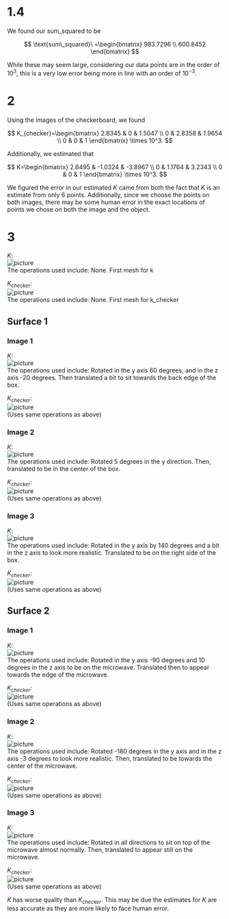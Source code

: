 # 1.4

We found our sum\_squared to be

$$
    \text{sum\_squared}\ =\begin{bmatrix}
        983.7296 \\
        600.8452
    \end{bmatrix}
$$

While these may seem large, considering our data points are in the order of $10^3$, this is a very low error being more in line with an order of $10^{-3}$.

# 2

Using the images of the checkerboard, we found

$$
    K_{checker}=\begin{bmatrix}
        2.8345 & 0 & 1.5047 \\
        0 & 2.8358 & 1.9654 \\
        0 & 0 & 1
    \end{bmatrix} \times 10^3.
$$

Additionally, we estimated that

$$
    K=\begin{bmatrix}
        2.6495 & -1.0324 & -3.8967 \\  
        0 & 1.1764 & 3.2343 \\
        0 & 0 & 1
    \end{bmatrix} \times 10^3.
$$

We figured the error in our estimated $K$ came from both the fact that K is an estimate from only 6 points. Additionally, since we choose the points on both images, there may be some human error in the exact locations of points we chose on both the image and the object.

# 3

$K$: \
![picture](./images/cv1.png) \
The operations used include: 
None. First mesh for k

$K_{checker}$: \
![picture](./images/cv2.png) \
The operations used include: 
None. First mesh for k_checker

## Surface 1

### Image 1

$K$: \
![picture](./images/dank3.png) \
The operations used include: 
Rotated in the y axis 60 degrees, and in the z axis -20 degrees. Then translated a bit to sit towards the back edge of the box.

$K_{checker}$: \
![picture](./images/dank4.png) \
(Uses same operations as above)

### Image 2

$K$: \
![picture](./images/dank5.png) \
The operations used include:
Rotated 5 degrees in the y direction. Then, translated to be in the center of the box.

$K_{checker}$: \
![picture](./images/dank6.png) \
(Uses same operations as above)

### Image 3

$K$: \
![picture](./images/dank7.png) \
The operations used include:
Rotated in the y axis by 140 degrees and a bit in the z axis to look more realistic. Translated to be on the right side of the box.

$K_{checker}$: \
![picture](./images/dank8.png) \
(Uses same operations as above)

## Surface 2

### Image 1

$K$: \
![picture](./images/dank9.png) \
The operations used include:
Rotated in the y axis -90 degrees and 10 degrees in the z axis to be on the microwave. Translated then to appear towards the edge of the microwave.

$K_{checker}$: \
![picture](./images/dank10.png) \
(Uses same operations as above)

### Image 2

$K$: \
![picture](./images/dank11.png) \
The operations used include:
Rotated -180 degrees in the y axis and in the z axis -3 degrees to look more realistic. Then, translated to be towards the center of the microwave.

$K_{checker}$: \
![picture](./images/dank12.png) \
(Uses same operations as above)

### Image 3

$K$: \
![picture](./images/dank13.png) \
The operations used include:
Rotated in all directions to sit on top of the microwave almost normally. Then, translated to appear still on the microwave.

$K_{checker}$: \
![picture](./images/dank14.png) \
(Uses same operations as above)

$K$ has worse quality than $K_{checker}$. This may be due the estimates for $K$ are less accurate as they are more likely to face human error.
